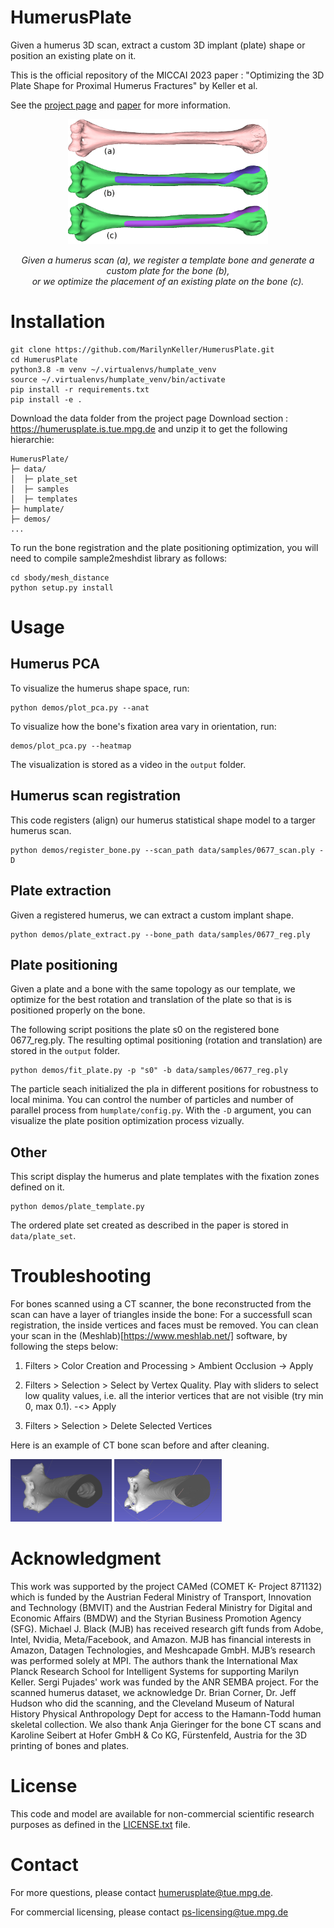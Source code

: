 # HumerusPlate

Given a humerus 3D scan, extract a custom 3D implant (plate) shape or position an existing plate on it.

This is the official repository of the MICCAI 2023 paper : "Optimizing the 3D Plate Shape for Proximal Humerus Fractures" by Keller et al. 

See the [project page](https://humerusplate.is.tue.mpg.de/) and [paper](https://humerusplate.is.tue.mpg.de/media/upload/paper2383.pdf) for more information.


<p align="center">
  <img src="figures/code_summary_figure.png" alt="teaser" height="200" >
</p>

<p style="text-align: center;"><i> 
Given a humerus scan (a), we register a template bone and generate a custom plate for the bone (b), <br>or we optimize the placement of an existing plate on the bone (c).</i></p>


# Installation

```
git clone https://github.com/MarilynKeller/HumerusPlate.git
cd HumerusPlate
python3.8 -m venv ~/.virtualenvs/humplate_venv
source ~/.virtualenvs/humplate_venv/bin/activate
pip install -r requirements.txt
pip install -e .
```

Download the data folder from the project page Download section : https://humerusplate.is.tue.mpg.de and unzip it to get the following hierarchie: 

```
HumerusPlate/
├─ data/
│  ├─ plate_set
│  ├─ samples
│  ├─ templates
├─ humplate/
├─ demos/
...
```

To run the bone registration and the plate positioning optimization, you will need to compile sample2meshdist library as follows:

```
cd sbody/mesh_distance
python setup.py install
```

# Usage

## Humerus PCA

To visualize the humerus shape space, run:
```
python demos/plot_pca.py --anat
```

To visualize how the bone's fixation area vary in orientation, run:
```
demos/plot_pca.py --heatmap
```

The visualization is stored as a video in the `output` folder.

## Humerus scan registration

This code registers (align) our humerus statistical shape model to a targer humerus scan.

```
python demos/register_bone.py --scan_path data/samples/0677_scan.ply -D
```

## Plate extraction 

Given a registered humerus, we can extract a custom implant shape.
```
python demos/plate_extract.py --bone_path data/samples/0677_reg.ply
```

## Plate positioning 

Given a plate and a bone with the same topology as our template, we optimize for the best rotation and translation of the plate so that is is positioned properly on the bone.

The following script positions the plate s0 on the registered bone 0677_reg.ply. The resulting optimal positioning (rotation and translation) are stored in the `output` folder.
```
python demos/fit_plate.py -p "s0" -b data/samples/0677_reg.ply
```

The particle seach initialized the pla in different positions for robustness to local minima. You can control the number of particles and number of parallel process from `humplate/config.py`.
With the `-D` argument, you can visualize the plate position optimization process vizually. 

## Other

This script display the humerus and plate templates with the fixation zones defined on it.
```
python demos/plate_template.py
```

The ordered plate set created as described in the paper is stored in `data/plate_set`.

# Troubleshooting

For bones scanned using a CT scanner, the bone reconstructed from the scan can have a layer of triangles inside the bone:
For a successfull scan registration, the inside vertices and faces must be removed. You can clean your scan in the (Meshlab)[https://www.meshlab.net/] software, by following the steps below:

1. Filters > Color Creation and Processing > Ambient Occlusion -> Apply 

2. Filters > Selection > Select by Vertex Quality. Play with sliders to select low quality values, i.e. all the interior vertices that are not visible (try min 0, max 0.1). -<> Apply

3. Filters > Selection > Delete Selected Vertices

Here is an example of CT bone scan before and after cleaning.

<img src="figures/bone_faces_inside.png" alt="bone_faces_inside" height="100"/>
<img src="figures/bone_cleaned.png" alt="bone_cleaned" height="100"/>


# Acknowledgment

This work was supported by the project CAMed (COMET K- Project 871132) which is funded by the Austrian Federal Ministry of Transport, Innovation and Technology (BMVIT) and the Austrian Federal Ministry for Digital and Economic Affairs (BMDW) and the Styrian Business Promotion Agency (SFG). Michael J. Black (MJB) has received research gift funds from Adobe, Intel, Nvidia, Meta/Facebook, and Amazon. MJB has financial interests in Amazon, Datagen Technologies, and Meshcapade GmbH. MJB’s research was performed solely at MPI. The authors thank the International Max Planck Research School for Intelligent Systems for supporting Marilyn Keller. Sergi Pujades' work was funded by the ANR SEMBA project.
For the scanned humerus dataset, we acknowledge Dr. Brian Corner, Dr. Jeff Hudson who did the scanning, and the Cleveland Museum of Natural History Physical Anthropology Dept for access to the Hamann-Todd human skeletal collection. We also thank Anja Gieringer for the bone CT scans and Karoline Seibert at Hofer GmbH & Co KG, Fürstenfeld, Austria for the 3D printing of bones and plates.


# License

This code and model are available for non-commercial scientific research purposes as defined in the [LICENSE.txt](LICENSE.txt) file.


# Contact

For more questions, please contact humerusplate@tue.mpg.de.

For commercial licensing, please contact ps-licensing@tue.mpg.de